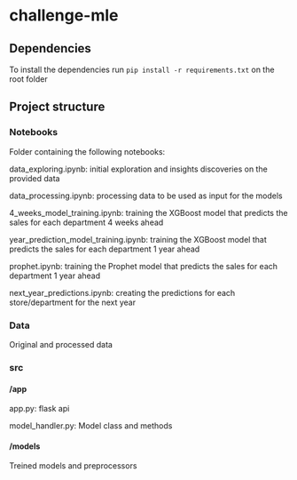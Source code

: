 # challenge-mle

## Dependencies
To install the dependencies run `pip install -r requirements.txt` on the root folder

## Project structure
### Notebooks
Folder containing the following notebooks:

data_exploring.ipynb: initial exploration and insights discoveries on the provided data

data_processing.ipynb: processing data to be used as input for the models

4_weeks_model_training.ipynb: training the XGBoost model that predicts the sales for each department 4 weeks ahead

year_prediction_model_training.ipynb: training the XGBoost model that predicts the sales for each department 1 year ahead

prophet.ipynb: training the Prophet model that predicts the sales for each department 1 year ahead

next_year_predictions.ipynb: creating the predictions for each store/department for the next year

### Data
Original and processed data

### src
#### /app
app.py: flask api

model_handler.py: Model class and methods
#### /models
Treined models and preprocessors

